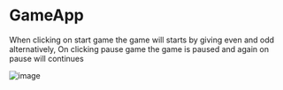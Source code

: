 # GameApp
<p> When clicking on start game the game will starts by giving even and odd alternatively, On clicking pause game the game is paused and again on pause will continues </p>

![image](https://user-images.githubusercontent.com/54401805/145766095-adef0e43-b884-4fa3-b3ac-ba9663ef5cb0.png)



